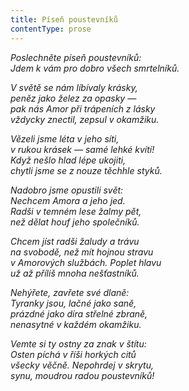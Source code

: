 ```yaml
---
title: Píseň poustevníků
contentType: prose
---
```


<section>

_Poslechněte píseň poustevníků:  
Jdem k vám pro dobro všech smrtelníků._

</section>

<section>

_V světě se nám líbívaly krásky,  
peněz jako želez za opasky —  
pak nás Amor při trápeních z lásky  
vždycky znectil, zepsul v okamžiku._

</section>

<section>

_Vězeli jsme léta v jeho síti,  
v rukou krásek — samé lehké kvítí!  
Když nešlo hlad lépe ukojiti,  
chytli jsme se z nouze těchhle styků._

</section>

<section>

_Nadobro jsme opustili svět:  
Nechcem Amora a jeho jed.  
Radši v temném lese žalmy pět,  
než dělat houf jeho společníků._

</section>

<section>

_Chcem jíst radši žaludy a trávu  
na svobodě, než mít hojnou stravu  
v Amorových službách. Poplet hlavu  
už až příliš mnoha nešťastníků._

</section>

<section>

_Nehýřete, zavřete své dlaně:  
Tyranky jsou, lačné jako saně,  
prázdné jako díra střelné zbraně,  
nenasytné v každém okamžiku._

</section>

<section>

_Vemte si ty ostny za znak v štítu:  
Osten píchá v říši horkých citů  
všecky věčně. Nepohrdej v skrytu,  
synu, moudrou radou poustevníků!_

</section>
